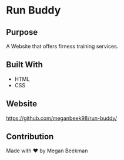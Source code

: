 # Run Buddy

## Purpose
A Website that offers firness training services.

## Built With
* HTML
* CSS

## Website 
https://github.com/meganbeek98/run-buddy/

## Contribution
Made with ❤️ by Megan Beekman
